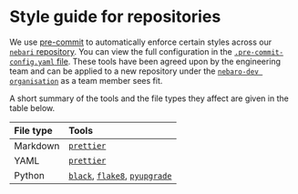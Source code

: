 # Style guide for repositories

We use [pre-commit](https://pre-commit.com/) to automatically enforce certain styles across our [`nebari` repository](https://github.com/nebari-dev/mebari).
You can view the full configuration in the [`.pre-commit-config.yaml` file](https://github.com/nebari-dev/nebari/blob/main/.pre-commit-config.yaml).
These tools have been agreed upon by the engineering team and can be applied to a new repository under the [`nebaro-dev organisation`](https://github.com/nebari-dev) as a team member sees fit.

A short summary of the tools and the file types they affect are given in the table below.

| File type | Tools |
| :--- | :--- |
| Markdown | [`prettier`](https://prettier.io/) |
| YAML | [`prettier`](https://prettier.io/) |
| Python | [`black`](https://black.readthedocs.io/), [`flake8`](https://flake8.pycqa.org/), [`pyupgrade`](https://github.com/asottile/pyupgrade) |
